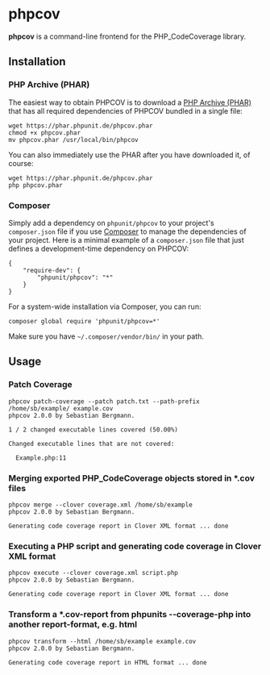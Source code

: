 # phpcov

**phpcov** is a command-line frontend for the PHP_CodeCoverage library.

## Installation

### PHP Archive (PHAR)

The easiest way to obtain PHPCOV is to download a [PHP Archive (PHAR)](http://php.net/phar) that has all required dependencies of PHPCOV bundled in a single file:

    wget https://phar.phpunit.de/phpcov.phar
    chmod +x phpcov.phar
    mv phpcov.phar /usr/local/bin/phpcov

You can also immediately use the PHAR after you have downloaded it, of course:

    wget https://phar.phpunit.de/phpcov.phar
    php phpcov.phar

### Composer

Simply add a dependency on `phpunit/phpcov` to your project's `composer.json` file if you use [Composer](http://getcomposer.org/) to manage the dependencies of your project. Here is a minimal example of a `composer.json` file that just defines a development-time dependency on PHPCOV:

    {
        "require-dev": {
            "phpunit/phpcov": "*"
        }
    }

For a system-wide installation via Composer, you can run:

    composer global require 'phpunit/phpcov=*'

Make sure you have `~/.composer/vendor/bin/` in your path.

## Usage

### Patch Coverage

    phpcov patch-coverage --patch patch.txt --path-prefix /home/sb/example/ example.cov
    phpcov 2.0.0 by Sebastian Bergmann.

    1 / 2 changed executable lines covered (50.00%)

    Changed executable lines that are not covered:

      Example.php:11

### Merging exported PHP_CodeCoverage objects stored in *.cov files

    phpcov merge --clover coverage.xml /home/sb/example
    phpcov 2.0.0 by Sebastian Bergmann.

    Generating code coverage report in Clover XML format ... done

### Executing a PHP script and generating code coverage in Clover XML format

    phpcov execute --clover coverage.xml script.php
    phpcov 2.0.0 by Sebastian Bergmann.

    Generating code coverage report in Clover XML format ... done

### Transform a *.cov-report from phpunits --coverage-php into another report-format, e.g. html
    phpcov transform --html /home/sb/example example.cov
    phpcov 2.0.0 by Sebastian Bergmann.

    Generating code coverage report in HTML format ... done
